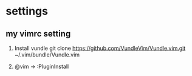 # settings

## my vimrc setting

1. Install vundle
git clone https://github.com/VundleVim/Vundle.vim.git ~/.vim/bundle/Vundle.vim

2. @vim -> :PluginInstall
